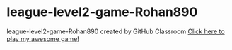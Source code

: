 # league-level2-game-Rohan890
league-level2-game-Rohan890 created by GitHub Classroom
<a href="https://github.com/League-level2-student/league-level2-game-Rohan890/blob/master/Untitled.jar?raw=true">Click here to play my awesome game!</a>
